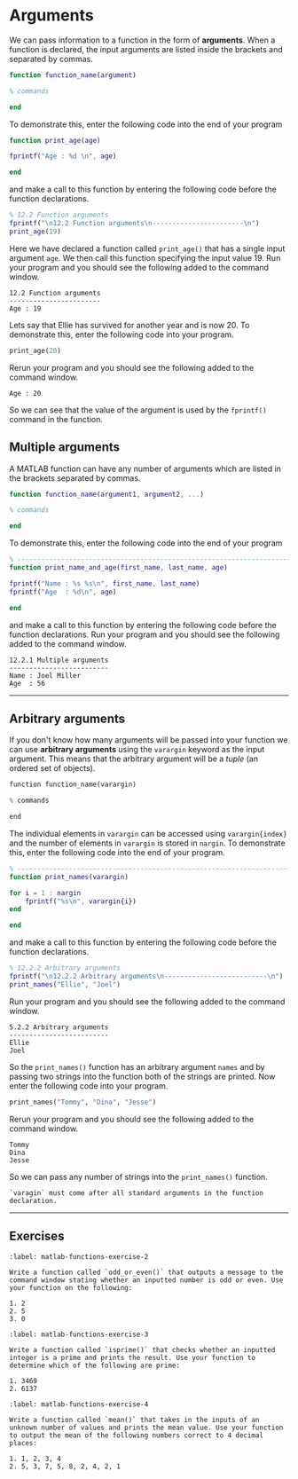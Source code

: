 # Arguments

We can pass information to a function in the form of **arguments**. When a function is declared, the input arguments are listed inside the brackets and separated by commas.

```matlab
function function_name(argument)

% commands

end
```

To demonstrate this, enter the following code into the end of your program

```matlab
function print_age(age)

fprintf("Age : %d \n", age)

end
```

and make a call to this function by entering the following code before the function declarations.

```matlab
% 12.2 Function arguments
fprintf("\n12.2 Function arguments\n-----------------------\n")
print_age(19)
```

Here we have declared a function called `print_age()` that has a single input argument `age`. We then call this function specifying the input value 19. Run your program and you should see the following added to the command window.

```text
12.2 Function arguments
-----------------------
Age : 19 
```

Lets say that Ellie has survived for another year and is now 20. To demonstrate this, enter the following code into your program.

```python
print_age(20)
```

Rerun your program and you should see the following added to the command window.

```text
Age : 20
```

So we can see that the value of the argument is used by the `fprintf()` command in the function.

## Multiple arguments

A MATLAB function can have any number of arguments which are listed in the brackets separated by commas.

```matlab
function function_name(argument1, argument2, ...)

% commands

end
```

To demonstrate this, enter the following code into the end of your program

```matlab
% ------------------------------------------------------------------------
function print_name_and_age(first_name, last_name, age)

fprintf("Name : %s %s\n", first_name, last_name)
fprintf("Age  : %d\n", age)

end
```

and make a call to this function by entering the following code before the function declarations. Run your program and you should see the following added to the command window.

```text
12.2.1 Multiple arguments
-------------------------
Name : Joel Miller
Age  : 56
```

---

## Arbitrary arguments

If you don't know how many arguments will be passed into your function we can use **arbitrary arguments** using the `varargin` keyword as the input argument. This means that the arbitrary argument will be a *tuple* (an ordered set of objects).

```python
function function_name(varargin)

% commands

end
```

The individual elements in `varargin` can be accessed using `varargin{index}` and the number of elements in `varargin` is stored in `nargin`. To demonstrate this, enter the following code into the end of your program.

```matlab
% ------------------------------------------------------------------------
function print_names(varargin)

for i = 1 : nargin
    fprintf("%s\n", varargin{i})
end

end
```

and make a call to this function by entering the following code before the function declarations.

```matlab
% 12.2.2 Arbitrary arguments
fprintf("\n12.2.2 Arbitrary arguments\n--------------------------\n")
print_names("Ellie", "Joel")
```

Run your program and you should see the following added to the command window.

```text
5.2.2 Arbitrary arguments
-------------------------
Ellie
Joel
```

So the `print_names()` function has an arbitrary argument `names` and by passing two strings into the function both of the strings are printed. Now enter the following code into your program.

```python
print_names("Tommy", "Dina", "Jesse")
```

Rerun your program and you should see the following added to the command window.

```text
Tommy
Dina
Jesse
```

So we can pass any number of strings into the `print_names()` function.

```{important}
`varagin` must come after all standard arguments in the function declaration.
```

---

## Exercises

````{exercise}
:label: matlab-functions-exercise-2

Write a function called `odd_or_even()` that outputs a message to the command window stating whether an inputted number is odd or even. Use your function on the following:

1. 2
2. 5
3. 0
````

```{exercise}
:label: matlab-functions-exercise-3

Write a function called `isprime()` that checks whether an inputted integer is a prime and prints the result. Use your function to determine which of the following are prime:

1. 3469
2. 6137
```

```{exercise}
:label: matlab-functions-exercise-4

Write a function called `mean()` that takes in the inputs of an unknown number of values and prints the mean value. Use your function to output the mean of the following numbers correct to 4 decimal places:

1. 1, 2, 3, 4
2. 5, 3, 7, 5, 8, 2, 4, 2, 1
```